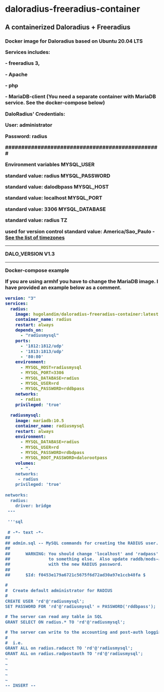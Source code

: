 # daloradius-freeradius-container
 <h2>A containerized Daloradius + Freeradius</h2fre>
 
 </p>
    <h3>Docker image for Daloradius based on Ubuntu 20.04 LTS
   <p> Services includes:
    <p> - freeradius 3, 
    <p> - Apache
    <p> - php
    <p> - MariaDB-client (You need a separate container with MariaDB service. See the docker-compose below)
   <p> DaloRadius' Credentials:
    <p> User: administrator <p>Password: radius
 <p><span font-style:"bolded">################################################</span><p>
 Environment variables
MYSQL_USER

standard value: radius
MYSQL_PASSWORD

standard value: dalodbpass
MYSQL_HOST

standard value: localhost
MYSQL_PORT

standard value: 3306
MYSQL_DATABASE

standard value: radius
TZ


 
used for version control
standard value: America/Sao_Paulo - <a href="https://en.wikipedia.org/wiki/List_of_tz_database_time_zones"> See the list of timezones</a>
<hr size="100" width="100%" color="red"> 
 
DALO_VERSION V1.3


<hr size="100" width="100%" color="red"> 
 Docker-compose example

If you are using armhf you have to change the MariaDB image. I have provided an example below as a comment.
 
 

```yaml
version: "3"
services:
  radius:
    image: hugolandim/daloradius-freeradius-container:latest #you need to change the tag to your arch and the desired version
    container_name: radius
    restart: always
    depends_on:
      - "radiusmysql" 
    ports:
      - '1812:1812/udp'
      - '1813:1813/udp'
      - '80:80'
    environment:
      - MYSQL_HOST=radiusmysql
      - MYSQL_PORT=3306
      - MYSQL_DATABASE=radius
      - MYSQL_USER=rd
      - MYSQL_PASSWORD=rddbpass
    networks:
      - radius
    privileged: 'true'
 
  radiusmysql:
    image: mariadb:10.5
    container_name: radiusmysql
    restart: always
    environment:
      - MYSQL_DATABASE=radius
      - MYSQL_USER=rd
      - MYSQL_PASSWORD=rdbdpass
      - MYSQL_ROOT_PASSWORD=dalorootpass
    volumes:
      - ".
    networks:
     - radius
    privileged: 'true'
 
networks:
  radius:
    driver: bridge
 ---
 
 '''sql
 
 # -*- text -*-
##
## admin.sql -- MySQL commands for creating the RADIUS user.
##
##      WARNING: You should change 'localhost' and 'radpass'
##               to something else.  Also update raddb/mods-available/sql
##               with the new RADIUS password.
##
##      $Id: f0453e179a6721c5675f6d72ad30a97e1ccb48fa $

#
#  Create default administrator for RADIUS
#
CREATE USER 'rd'@'radiusmysql';
SET PASSWORD FOR 'rd'@'radiusmysql' = PASSWORD('rddbpass');

# The server can read any table in SQL
GRANT SELECT ON radius.* TO 'rd'@'radiusmysql';

# The server can write to the accounting and post-auth logging table.
#
#  i.e.
GRANT ALL on radius.radacct TO 'rd'@'radiusmysql';
GRANT ALL on radius.radpostauth TO 'rd'@'radiusmysql';
~                                                                                                                                                                                  
~                                                                                                                                                                                  
~                                                                                                                                                                                  
~                                                                                                                                                                                  
~                                                                                                                                                                                  
-- INSERT --  
